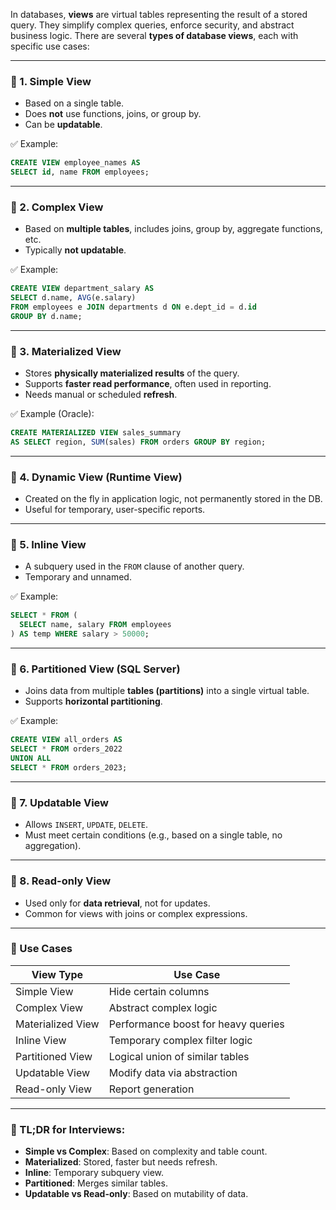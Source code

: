 In databases, **views** are virtual tables representing the result of a stored query. They simplify complex queries, enforce security, and abstract business logic. There are several **types of database views**, each with specific use cases:

---

### 🔹 1. **Simple View**

* Based on a single table.
* Does **not** use functions, joins, or group by.
* Can be **updatable**.

✅ Example:

```sql
CREATE VIEW employee_names AS
SELECT id, name FROM employees;
```

---

### 🔹 2. **Complex View**

* Based on **multiple tables**, includes joins, group by, aggregate functions, etc.
* Typically **not updatable**.

✅ Example:

```sql
CREATE VIEW department_salary AS
SELECT d.name, AVG(e.salary)
FROM employees e JOIN departments d ON e.dept_id = d.id
GROUP BY d.name;
```

---

### 🔹 3. **Materialized View**

* Stores **physically materialized results** of the query.
* Supports **faster read performance**, often used in reporting.
* Needs manual or scheduled **refresh**.

✅ Example (Oracle):

```sql
CREATE MATERIALIZED VIEW sales_summary
AS SELECT region, SUM(sales) FROM orders GROUP BY region;
```

---

### 🔹 4. **Dynamic View (Runtime View)**

* Created on the fly in application logic, not permanently stored in the DB.
* Useful for temporary, user-specific reports.

---

### 🔹 5. **Inline View**

* A subquery used in the `FROM` clause of another query.
* Temporary and unnamed.

✅ Example:

```sql
SELECT * FROM (
  SELECT name, salary FROM employees
) AS temp WHERE salary > 50000;
```

---

### 🔹 6. **Partitioned View (SQL Server)**

* Joins data from multiple **tables (partitions)** into a single virtual table.
* Supports **horizontal partitioning**.

✅ Example:

```sql
CREATE VIEW all_orders AS
SELECT * FROM orders_2022
UNION ALL
SELECT * FROM orders_2023;
```

---

### 🔹 7. **Updatable View**

* Allows `INSERT`, `UPDATE`, `DELETE`.
* Must meet certain conditions (e.g., based on a single table, no aggregation).

---

### 🔹 8. **Read-only View**

* Used only for **data retrieval**, not for updates.
* Common for views with joins or complex expressions.

---

### 🔸 Use Cases

| View Type         | Use Case                            |
| ----------------- | ----------------------------------- |
| Simple View       | Hide certain columns                |
| Complex View      | Abstract complex logic              |
| Materialized View | Performance boost for heavy queries |
| Inline View       | Temporary complex filter logic      |
| Partitioned View  | Logical union of similar tables     |
| Updatable View    | Modify data via abstraction         |
| Read-only View    | Report generation                   |

---

### 📝 TL;DR for Interviews:

* **Simple vs Complex**: Based on complexity and table count.
* **Materialized**: Stored, faster but needs refresh.
* **Inline**: Temporary subquery view.
* **Partitioned**: Merges similar tables.
* **Updatable vs Read-only**: Based on mutability of data.
